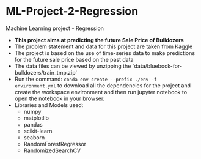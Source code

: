 # ML-Project-2-Regression
Machine Learning project - Regression
* **This project aims at predicting the future Sale Price of Bulldozers** 
* The problem statement and data for this project are taken from Kaggle
* The project is based on the use of time-series data to make predictions for the future sale price based on the past data
* The data files can be viewed by unzipping the `data/bluebook-for-bulldozers/train_tmp.zip'
* Run the command: `conda env create --prefix ./env -f environment.yml` to download all the dependencies for the project and create the workspace environment and then run jupyter notebook to open the notebook in your browser.
* Libraries and Models used:
  * numpy
  * matplotlib
  * pandas
  * scikit-learn
  * seaborn
  * RandomForestRegressor
  * RandomizedSearchCV
